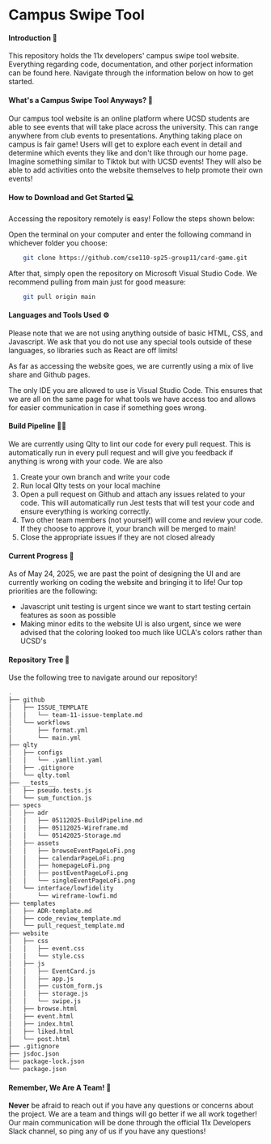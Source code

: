 # Campus Swipe Tool

#### Introduction 👋
This repository holds the 11x developers' campus swipe tool website. Everything regarding code, documentation, and other porject information can be found here. Navigate through the information below on how to get started.


#### What's a Campus Swipe Tool Anyways? 🤔
Our campus tool website is an online platform where UCSD students are able to see events that will take place across the university. This can range anywhere from club events to presentations. Anything taking place on campus is fair game! Users will get to explore each event in detail and determine which events they like and don't like through our home page. Imagine something similar to Tiktok but with UCSD events! They will also be able to add activities onto the website themselves to help promote their own events! 

#### How to Download and Get Started 💻
Accessing the repository remotely is easy! Follow the steps shown below: 

Open the terminal on your computer and enter the following command in whichever folder you choose:  
```bash
    git clone https://github.com/cse110-sp25-group11/card-game.git
```
After that, simply open the repository on Microsoft Visual Studio Code. We recommend pulling from main just for good measure: 

```bash 
    git pull origin main
```

#### Languages and Tools Used ⚙️
Please note that we are not using anything outside of basic HTML, CSS, and Javascript. We ask that you do not use any special tools outside of these languages, so libraries such as React are off limits! 

As far as accessing the website goes, we are currently using a mix of live share and Github pages. 

The only IDE you are allowed to use is Visual Studio Code. This ensures that we are all on the same page for what tools we have access too and allows for easier communication in case if something goes wrong.



#### Build Pipeline 👷‍♂️
We are currently using Qlty to lint our code for every pull request. This is automatically run in every pull request and will give you feedback if anything is wrong with your code. We are also 

1. Create your own branch and write your code 
2. Run local Qlty tests on your local machine 
3. Open a pull request on Github and attach any issues related to your code. This will automatically run Jest tests that will test your code and ensure everything is working correctly. 
4. Two other team members (not yourself) will come and review your code. If they choose to approve it, your branch will be merged to main!
5. Close the appropriate issues if they are not closed already  


#### Current Progress 🔄
As of May 24, 2025, we are past the point of designing the UI and are currently working on coding the website and bringing it to life! Our top priorities are the following: 
- Javascript unit testing is urgent since we want to start testing certain features as soon as possible
- Making minor edits to the website UI is also urgent, since we were advised that the coloring looked too much like UCLA's colors rather than UCSD's 


#### Repository Tree 🌳
Use the following tree to navigate around our repository! 

```bash
.
├── github
│   ├── ISSUE_TEMPLATE
│   │   └── team-11-issue-template.md
│   └── workflows
│       ├── format.yml
│       └── main.yml
├── qlty
│   ├── configs
│   │   └── .yamllint.yaml
│   ├── .gitignore
│   └── qlty.toml
├── __tests__
│   ├── pseudo.tests.js
│   └── sum_function.js
├── specs
│   ├── adr
│   │   ├── 05112025-BuildPipeline.md
│   │   ├── 05112025-Wireframe.md
│   │   └── 05142025-Storage.md
│   ├── assets
│   │   ├── browseEventPageLoFi.png
│   │   ├── calendarPageLoFi.png
│   │   ├── homepageLoFi.png
│   │   ├── postEventPageLoFi.png
│   │   └── singleEventPageLoFi.png
│   └── interface/lowfidelity
│       └── wireframe-lowfi.md
├── templates
│   ├── ADR-template.md
│   ├── code_review_template.md
│   └── pull_request_template.md
├── website
│   ├── css
│   │   ├── event.css
│   │   └── style.css
│   ├── js
│   │   ├── EventCard.js
│   │   ├── app.js
│   │   ├── custom_form.js
│   │   ├── storage.js
│   │   └── swipe.js
│   ├── browse.html
│   ├── event.html
│   ├── index.html
│   ├── liked.html
│   └── post.html
├── .gitignore
├── jsdoc.json
├── package-lock.json
└── package.json
```

#### Remember, We Are A Team! 👫
**Never** be afraid to reach out if you have any questions or concerns about the project. We are a team and things will go better if we all work together! Our main communication will be done through the official 11x Developers Slack channel, so ping any of us if you have any questions! 
